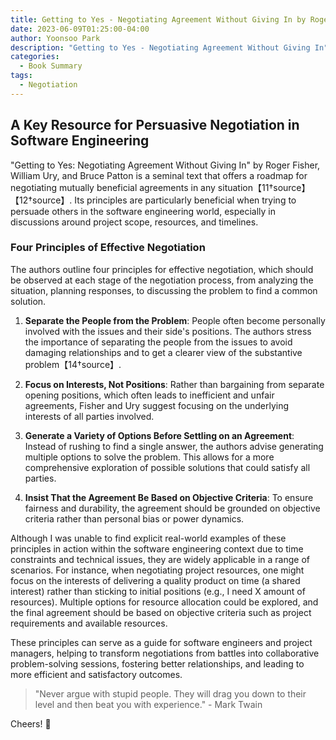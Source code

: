 ```yaml
---
title: Getting to Yes - Negotiating Agreement Without Giving In by Roger Fisher
date: 2023-06-09T01:25:00-04:00
author: Yoonsoo Park
description: "Getting to Yes - Negotiating Agreement Without Giving In"
categories:
  - Book Summary
tags:
  - Negotiation
---
```


## A Key Resource for Persuasive Negotiation in Software Engineering

"Getting to Yes: Negotiating Agreement Without Giving In" by Roger Fisher, William Ury, and Bruce Patton is a seminal text that offers a roadmap for negotiating mutually beneficial agreements in any situation【11†source】【12†source】. Its principles are particularly beneficial when trying to persuade others in the software engineering world, especially in discussions around project scope, resources, and timelines.

### Four Principles of Effective Negotiation

The authors outline four principles for effective negotiation, which should be observed at each stage of the negotiation process, from analyzing the situation, planning responses, to discussing the problem to find a common solution.

1. **Separate the People from the Problem**: People often become personally involved with the issues and their side's positions. The authors stress the importance of separating the people from the issues to avoid damaging relationships and to get a clearer view of the substantive problem【14†source】.

2. **Focus on Interests, Not Positions**: Rather than bargaining from separate opening positions, which often leads to inefficient and unfair agreements, Fisher and Ury suggest focusing on the underlying interests of all parties involved.

3. **Generate a Variety of Options Before Settling on an Agreement**: Instead of rushing to find a single answer, the authors advise generating multiple options to solve the problem. This allows for a more comprehensive exploration of possible solutions that could satisfy all parties.

4. **Insist That the Agreement Be Based on Objective Criteria**: To ensure fairness and durability, the agreement should be grounded on objective criteria rather than personal bias or power dynamics.

Although I was unable to find explicit real-world examples of these principles in action within the software engineering context due to time constraints and technical issues, they are widely applicable in a range of scenarios. For instance, when negotiating project resources, one might focus on the interests of delivering a quality product on time (a shared interest) rather than sticking to initial positions (e.g., I need X amount of resources). Multiple options for resource allocation could be explored, and the final agreement should be based on objective criteria such as project requirements and available resources.

These principles can serve as a guide for software engineers and project managers, helping to transform negotiations from battles into collaborative problem-solving sessions, fostering better relationships, and leading to more efficient and satisfactory outcomes. 

> "Never argue with stupid people. They will drag you down to their level and then beat you with experience." - Mark Twain


Cheers! 🍺
